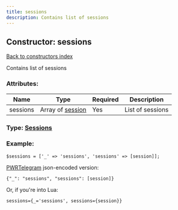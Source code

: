 ```yaml
---
title: sessions
description: Contains list of sessions
---
```

## Constructor: sessions  
[Back to constructors index](index.md)



Contains list of sessions

### Attributes:

| Name     |    Type       | Required | Description |
|----------|---------------|----------|-------------|
|sessions|Array of [session](../constructors/session.md) | Yes|List of sessions|



### Type: [Sessions](../types/Sessions.md)


### Example:

```
$sessions = ['_' => 'sessions', 'sessions' => [session]];
```  

[PWRTelegram](https://pwrtelegram.xyz) json-encoded version:

```
{"_": "sessions", "sessions": [session]}
```


Or, if you're into Lua:  


```
sessions={_='sessions', sessions={session}}

```


